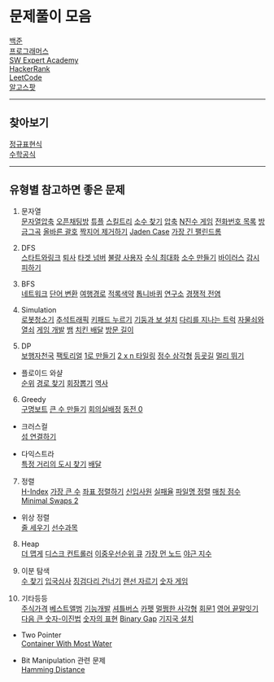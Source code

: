 # 문제풀이 모음

[백준](https://www.acmicpc.net/workbook/view/1152)      
[프로그래머스](https://programmers.co.kr/learn/challenges)   
[SW Expert Academy](https://swexpertacademy.com/main/main.do)     
[HackerRank](https://www.hackerrank.com/dashboard)    
[LeetCode](https://leetcode.com/problemset/all/)    
[알고스팟](https://www.algospot.com/)

--------
## 찾아보기    
[정규표현식](https://github.com/kjsu0209/CodingTest/blob/master/note/regex.md)    
[수학공식](https://github.com/kjsu0209/CodingTest/blob/master/note/math.md)

--------    
## 유형별 참고하면 좋은 문제    

1. 문자열    
[문자열압축](https://github.com/kjsu0209/CodingTest/blob/master/programmers/p60057.java) 
[오픈채팅방](https://github.com/kjsu0209/CodingTest/blob/master/programmers/p42888.py) 
[튜플](https://github.com/kjsu0209/CodingTest/blob/master/programmers/p64065.py) 
[스킬트리](https://github.com/kjsu0209/CodingTest/blob/master/programmers/p49993.py) 
[소수 찾기](https://github.com/kjsu0209/CodingTest/blob/master/programmers/p42839.py) 
[압축](https://github.com/kjsu0209/CodingTest/blob/master/programmers/p17684.py) 
[N진수 게임](https://github.com/kjsu0209/CodingTest/blob/master/programmers/p17687.py) 
[전화번호 목록](https://github.com/kjsu0209/CodingTest/blob/master/programmers/p42577.py) 
[방금그곡](https://github.com/kjsu0209/CodingTest/blob/master/programmers/p17683.py) 
[올바른 괄호](https://github.com/kjsu0209/CodingTest/blob/master/programmers/p12909.py) 
[짝지어 제거하기](https://github.com/kjsu0209/CodingTest/blob/master/programmers/p12973.py) 
[Jaden Case](https://github.com/kjsu0209/CodingTest/blob/master/programmers/p12951.py) 
[가장 긴 팰린드롬](https://github.com/kjsu0209/CodingTest/blob/master/programmers/p12904.py)
 
2. DFS       
[스타트와링크](https://github.com/kjsu0209/CodingTest/blob/master/baekjoon/b14889.java) 
[퇴사](https://github.com/kjsu0209/CodingTest/blob/master/baekjoon/b14501.java) 
[타겟 넘버](https://github.com/kjsu0209/CodingTest/blob/master/programmers/p43165.py) 
[불량 사용자](https://github.com/kjsu0209/CodingTest/blob/master/programmers/p64064.py) 
[수식 최대화](https://github.com/kjsu0209/CodingTest/blob/master/programmers/p67257.py) 
[소수 만들기](https://github.com/kjsu0209/CodingTest/blob/master/programmers/p12977.py) 
[바이러스](https://github.com/kjsu0209/CodingTest/blob/master/baekjoon/b2606.py) 
[감시 피하기](https://github.com/kjsu0209/CodingTest/blob/master/baekjoon/b18428.py)

 
3. BFS     
[네트워크](https://github.com/kjsu0209/CodingTest/blob/master/programmers/p43162.py) 
[단어 변환](https://github.com/kjsu0209/CodingTest/blob/master/programmers/p43163.py) 
[여행경로](https://github.com/kjsu0209/CodingTest/blob/master/programmers/p43164.py) 
[적록색약](https://github.com/kjsu0209/CodingTest/blob/master/baekjoon/b10026.py) 
[톱니바퀴](https://github.com/kjsu0209/CodingTest/blob/master/baekjoon/b14891.py) 
[연구소](https://github.com/kjsu0209/CodingTest/blob/master/baekjoon/b14502.py) 
[경쟁적 전염](https://github.com/kjsu0209/CodingTest/blob/master/baekjoon/b18405.py)

4. Simulation   
[로봇청소기](https://github.com/kjsu0209/CodingTest/blob/master/baekjoon/b14503.java) 
[추석트래픽](https://github.com/kjsu0209/CodingTest/blob/master/programmers/p17676.java) 
[키패드 누르기](https://github.com/kjsu0209/CodingTest/blob/master/programmers/p67256.py) 
[기둥과 보 설치](https://github.com/kjsu0209/CodingTest/blob/master/programmers/p60061.py) 
[다리를 지나는 트럭](https://github.com/kjsu0209/CodingTest/blob/master/programmers/p42583.py) 
[자물쇠와 열쇠](https://github.com/kjsu0209/CodingTest/blob/master/programmers/p60059.py) 
[게임 개발](https://github.com/kjsu0209/CodingTest/blob/master/etc/na_4-4.py) 
[뱀](https://github.com/kjsu0209/CodingTest/blob/master/baekjoon/b3190.py) 
[치킨 배달](https://github.com/kjsu0209/CodingTest/blob/master/baekjoon/b15686.py) 
[방문 길이](https://github.com/kjsu0209/CodingTest/blob/master/programmers/p49994.py)


5. DP    
[보행자천국](https://github.com/kjsu0209/CodingTest/blob/master/programmers/p1832.java) 
[팩토리얼]()
[1로 만들기](https://github.com/kjsu0209/CodingTest/blob/master/baekjoon/b1463.py)
[2 x n 타일링](https://github.com/kjsu0209/CodingTest/blob/master/programmers/p12900.py) 
[정수 삼각형](https://github.com/kjsu0209/CodingTest/blob/master/baekjoon/b1932.py) 
[등굣길](https://github.com/kjsu0209/CodingTest/blob/master/programmers/p42898.py) 
[멀리 뛰기](https://github.com/kjsu0209/CodingTest/blob/master/programmers/p12914.py)

 - 플로이드 와샬       
[순위](https://github.com/kjsu0209/CodingTest/blob/master/programmers/p49191.py) 
[경로 찾기](https://github.com/kjsu0209/CodingTest/blob/master/baekjoon/b11403.py) 
[회장뽑기](https://github.com/kjsu0209/CodingTest/blob/master/baekjoon/b2660.py) 
[역사](https://github.com/kjsu0209/CodingTest/blob/master/baekjoon/b1613.py)
    

    
6. Greedy      
[구명보트](https://github.com/kjsu0209/CodingTest/blob/master/programmers/p42885.py) 
[큰 수 만들기](https://github.com/kjsu0209/CodingTest/blob/master/programmers/p42883.py) 
[회의실배정](https://github.com/kjsu0209/CodingTest/blob/master/baekjoon/b1931.py) 
[동전 0](https://github.com/kjsu0209/CodingTest/blob/master/baekjoon/b11047.py) 
          
- 크러스컬          
[섬 연결하기](https://github.com/kjsu0209/CodingTest/blob/master/programmers/p42861.py)

 - 다익스트라    
 [특정 거리의 도시 찾기](https://github.com/kjsu0209/CodingTest/blob/master/baekjoon/b18352.py) 
 [배달](https://github.com/kjsu0209/CodingTest/blob/master/programmers/p12978.py)
      
7. 정렬       
[H-Index](https://github.com/kjsu0209/CodingTest/blob/master/programmers/p42747.py) 
[가장 큰 수](https://github.com/kjsu0209/CodingTest/blob/master/programmers/p42746.py) 
[좌표 정렬하기](https://github.com/kjsu0209/CodingTest/blob/master/baekjoon/b11650.py) 
[신입사원](https://github.com/kjsu0209/CodingTest/blob/master/baekjoon/b1946.py) 
[실패율](https://github.com/kjsu0209/CodingTest/blob/master/programmers/p42889.py) 
[파일명 정렬](https://github.com/kjsu0209/CodingTest/blob/master/programmers/p17686.py) 
[매칭 점수](https://github.com/kjsu0209/CodingTest/blob/master/programmers/p42893.py) 
[Minimal Swaps 2](https://github.com/kjsu0209/CodingTest/blob/master/hackerrank/minimal_swaps2.py)
           
* 위상 정렬      
[줄 세우기](https://github.com/kjsu0209/CodingTest/blob/master/baekjoon/b2252.py) 
[선수과목](https://github.com/kjsu0209/CodingTest/blob/master/baekjoon/b14567.py)

8. Heap       
[더 맵게](https://github.com/kjsu0209/CodingTest/blob/master/programmers/p42626.py) 
[디스크 컨트롤러](https://github.com/kjsu0209/CodingTest/blob/master/programmers/p42627.py) 
[이중우선순위 큐](https://github.com/kjsu0209/CodingTest/blob/master/programmers/p42628.py) 
[가장 먼 노드](https://github.com/kjsu0209/CodingTest/blob/master/programmers/p49189.py) 
[야근 지수](https://github.com/kjsu0209/CodingTest/blob/master/programmers/p12927.py)

        
9. 이분 탐색           
[수 찾기](https://github.com/kjsu0209/CodingTest/blob/master/baekjoon/b1920.py) 
[입국심사](https://github.com/kjsu0209/CodingTest/blob/master/programmers/p43238.py) 
[징검다리 건너기](https://github.com/kjsu0209/CodingTest/blob/master/programmers/p64062.py) 
[랜선 자르기](https://github.com/kjsu0209/CodingTest/blob/master/baekjoon/b1654.py) 
[숫자 게임](https://github.com/kjsu0209/CodingTest/blob/master/programmers/p12987.py)


          
10. 기타등등     
[주식가격](https://github.com/kjsu0209/CodingTest/blob/master/programmers/p42584.py) 
[베스트앨범](https://github.com/kjsu0209/CodingTest/blob/master/programmers/p42579.py)
[기능개발](https://github.com/kjsu0209/CodingTest/blob/master/programmers/p41586.py) 
[셔틀버스](https://github.com/kjsu0209/CodingTest/blob/master/programmers/p17678.py) 
[카펫](https://github.com/kjsu0209/CodingTest/blob/master/programmers/p42842.py) 
[멀쩡한 사각형](https://github.com/kjsu0209/CodingTest/blob/master/programmers/p62048.py) 
[회문1](https://github.com/kjsu0209/CodingTest/blob/master/swexpert/s1215.py) 
[영어 끝말잇기](https://github.com/kjsu0209/CodingTest/blob/master/programmers/p12981.py) 
[다음 큰 숫자-이진법](https://github.com/kjsu0209/CodingTest/blob/master/programmers/p12911.py) 
[숫자의 표현](https://github.com/kjsu0209/CodingTest/blob/master/programmers/p12924.py) 
[Binary Gap](https://github.com/kjsu0209/CodingTest/blob/master/codility/1_binary_gap.py) 
[기지국 설치](https://github.com/kjsu0209/CodingTest/blob/master/programmers/p12979.py)

* Two Pointer    
[Container With Most Water](https://github.com/kjsu0209/CodingTest/blob/master/leetcode/11.%20Container%20With%20Most%20Water.py)
    
* Bit Manipulation 관련 문제    
[Hamming Distance](https://github.com/kjsu0209/CodingTest/blob/master/leetcode/477.%20Total%20Hamming%20Distance.py)




